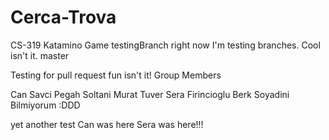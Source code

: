 # Cerca-Trova
CS-319 Katamino Game
testingBranch
right now I'm testing branches. Cool isn't it. master

Testing for pull request fun isn't it!
Group Members 

Can Savci
Pegah Soltani 
Murat Tuver
Sera Firincioglu
Berk Soyadini Bilmiyorum :DDD


yet another test
Can was here
Sera was here!!!
